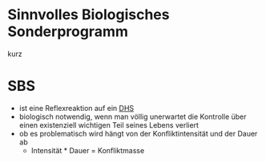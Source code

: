 # Sinnvolles Biologisches Sonderprogramm
kurz
# SBS
- ist eine Reflexreaktion auf ein [DHS](DHS.md)
- biologisch notwendig, wenn man völlig unerwartet die Kontrolle über einen existenziell wichtigen Teil seines Lebens verliert
- ob es problematisch wird hängt von der Konfliktintensität und der Dauer ab
	- Intensität * Dauer = Konfliktmasse